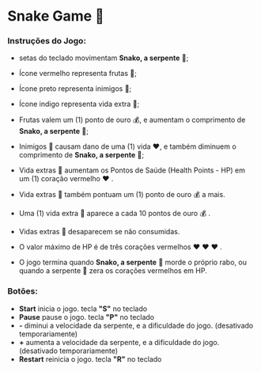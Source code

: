 # Snake Game :snake: #

### Instruções do Jogo: ###

- setas do teclado movimentam **Snako, a serpente** :snake:;

  

- Ícone vermelho representa frutas :cherries:;

- Ícone preto representa inimigos :black_flag:;

- Ícone indigo representa vida extra :purple_heart:;



- Frutas valem um (1) ponto de ouro :moneybag:, e aumentam o comprimento de **Snako, a serpente** :snake:;
- Inimigos :black_flag: causam dano de uma (1) vida :heart:, e também diminuem o comprimento de **Snako, a serpente** :snake:;
- Vida extras :purple_heart: aumentam os Pontos de Saúde (Health Points - HP) em um (1) coração vermelho :heart: .
- Vida extras :purple_heart: também pontuam um (1) ponto de ouro :moneybag: a mais.
- Uma (1) vida extra :purple_heart: aparece a cada 10 pontos de ouro :moneybag: .
- Vidas extras :purple_heart: desaparecem se não consumidas.



- O valor máximo de HP é de três corações vermelhos :heart: :heart: :heart: .

- O jogo termina quando **Snako, a serpente** :snake: morde o próprio rabo, ou quando a serpente :snake: zera os corações vermelhos em HP.



### Botões: ###



- **Start** inicia o jogo.		tecla **"S"** no teclado
- **Pause** pause o jogo.    tecla **"P"** no teclado
- **-**  diminui a velocidade da serpente, e a dificuldade do jogo. (desativado temporariamente)
- **+** aumenta a velocidade da serpente, e a dificuldade do jogo. (desativado temporariamente)
- **Restart** reinicia o jogo.    tecla **"R"** no teclado






